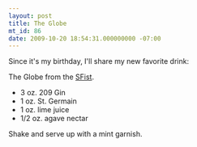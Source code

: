 ```yaml
---
layout: post
title: The Globe
mt_id: 86
date: 2009-10-20 18:54:31.000000000 -07:00
---
```

Since it's my birthday, I'll share my new favorite drink:

The Globe from the [SFist](http://sfist.com/2009/04/17/sfist_drinks_the_globe_cocktail.php).

* 3 oz. 209 Gin
* 1 oz. St. Germain
* 1 oz. lime juice
* 1/2 oz. agave nectar

Shake and serve up with a mint garnish.
